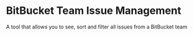 # BitBucket Team Issue Management

A tool that allows you to see, sort and filter all issues from a BitBucket team
